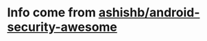 # Info come from [ashishb/android-security-awesome](https://github.com/ashishb/android-security-awesome)

